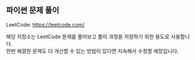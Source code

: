 ## 파이썬 문제 풀이

LeetCode: https://leetcode.com/

해당 저장소는 LeetCode 문제를 풀어보고 풀이 과정을 저장하기 위한 용도로 사용합니다.  
한번 해결한 문제도 더 개선할 수 있는 방법이 있다면 지속해서 수정할 예정입니다.